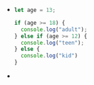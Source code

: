 - ```js
  let age = 13;
  
  if (age >= 18) {
    console.log("adult");
  } else if (age >= 12) {
    console.log("teen");
  } else {
    console.log("kid")
  }
  ```
-